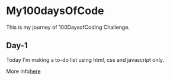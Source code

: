 # My100daysOfCode
This is my journey of 100DaysofCoding Challenge. 

## Day-1
Today I'm making a to-do list using html, css and javascript only.

More Info[here](Day-1\Day1.md)
